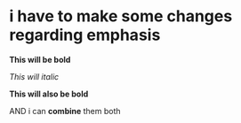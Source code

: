 # i have to make some changes regarding emphasis

**This will be bold**

*This will italic*

__This will also be bold__

AND i can **combine** them both
